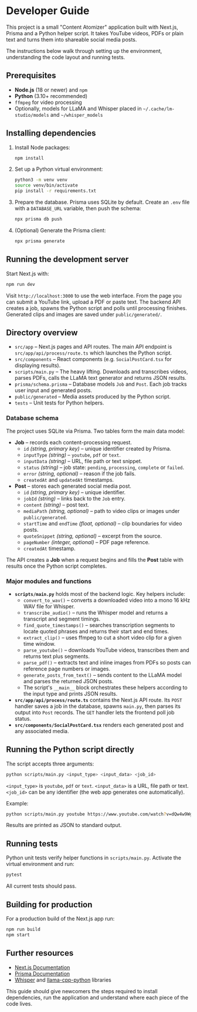 # Developer Guide

This project is a small "Content Atomizer" application built with Next.js, Prisma and a Python helper script.  It takes YouTube videos, PDFs or plain text and turns them into shareable social media posts.

The instructions below walk through setting up the environment, understanding the code layout and running tests.

## Prerequisites

- **Node.js** (18 or newer) and `npm`
- **Python** (3.10+ recommended)
- `ffmpeg` for video processing
- Optionally, models for LLaMA and Whisper placed in `~/.cache/lm-studio/models` and `~/whisper_models`

## Installing dependencies

1. Install Node packages:
   ```bash
   npm install
   ```
2. Set up a Python virtual environment:
   ```bash
   python3 -m venv venv
   source venv/bin/activate
   pip install -r requirements.txt
   ```
3. Prepare the database. Prisma uses SQLite by default. Create an `.env` file with a `DATABASE_URL` variable, then push the schema:
   ```bash
   npx prisma db push
   ```
4. (Optional) Generate the Prisma client:
   ```bash
   npx prisma generate
   ```

## Running the development server

Start Next.js with:
```bash
npm run dev
```
Visit `http://localhost:3000` to use the web interface. From the page you can submit a YouTube link, upload a PDF or paste text. The backend API creates a job, spawns the Python script and polls until processing finishes. Generated clips and images are saved under `public/generated/`.

## Directory overview

- `src/app` – Next.js pages and API routes. The main API endpoint is `src/app/api/process/route.ts` which launches the Python script.
- `src/components` – React components (e.g. `SocialPostCard.tsx` for displaying results).
- `scripts/main.py` – The heavy lifting. Downloads and transcribes videos, parses PDFs, calls the LLaMA text generator and returns JSON results.
- `prisma/schema.prisma` – Database models `Job` and `Post`. Each job tracks user input and generated posts.
- `public/generated` – Media assets produced by the Python script.
- `tests` – Unit tests for Python helpers.

### Database schema

The project uses SQLite via Prisma. Two tables form the main data model:

- **Job** – records each content-processing request.
  - `id` *(string, primary key)* – unique identifier created by Prisma.
  - `inputType` *(string)* – `youtube`, `pdf` or `text`.
  - `inputData` *(string)* – URL, file path or text snippet.
  - `status` *(string)* – job state: `pending`, `processing`, `complete` or `failed`.
  - `error` *(string, optional)* – reason if the job fails.
  - `createdAt` and `updatedAt` timestamps.
- **Post** – stores each generated social media post.
  - `id` *(string, primary key)* – unique identifier.
  - `jobId` *(string)* – links back to the `Job` entry.
  - `content` *(string)* – post text.
  - `mediaPath` *(string, optional)* – path to video clips or images under `public/generated`.
  - `startTime` and `endTime` *(float, optional)* – clip boundaries for video posts.
  - `quoteSnippet` *(string, optional)* – excerpt from the source.
  - `pageNumber` *(integer, optional)* – PDF page reference.
  - `createdAt` timestamp.

The API creates a **Job** when a request begins and fills the **Post** table with results once the Python script completes.

### Major modules and functions

- **`scripts/main.py`** holds most of the backend logic. Key helpers include:
  - `convert_to_wav()` – converts a downloaded video into a mono 16 kHz WAV file for Whisper.
  - `transcribe_audio()` – runs the Whisper model and returns a transcript and segment timings.
  - `find_quote_timestamps()` – searches transcription segments to locate quoted phrases and returns their start and end times.
  - `extract_clip()` – uses ffmpeg to cut a short video clip for a given time window.
  - `parse_youtube()` – downloads YouTube videos, transcribes them and returns text plus segments.
  - `parse_pdf()` – extracts text and inline images from PDFs so posts can reference page numbers or images.
  - `generate_posts_from_text()` – sends content to the LLaMA model and parses the returned JSON posts.
  - The script's `__main__` block orchestrates these helpers according to the input type and prints JSON results.
- **`src/app/api/process/route.ts`** contains the Next.js API route. Its `POST` handler saves a job in the database, spawns `main.py`, then parses its output into `Post` records. The `GET` handler lets the frontend poll job status.
- **`src/components/SocialPostCard.tsx`** renders each generated post and any associated media.

## Running the Python script directly

The script accepts three arguments:
```bash
python scripts/main.py <input_type> <input_data> <job_id>
```
`<input_type>` is `youtube`, `pdf` or `text`. `<input_data>` is a URL, file path or text. `<job_id>` can be any identifier (the web app generates one automatically).

Example:
```bash
python scripts/main.py youtube https://www.youtube.com/watch?v=dQw4w9WgXcQ test123
```

Results are printed as JSON to standard output.

## Running tests

Python unit tests verify helper functions in `scripts/main.py`. Activate the virtual environment and run:
```bash
pytest
```
All current tests should pass.

## Building for production

For a production build of the Next.js app run:
```bash
npm run build
npm start
```

## Further resources

- [Next.js Documentation](https://nextjs.org/docs)
- [Prisma Documentation](https://www.prisma.io/docs)
- [Whisper](https://github.com/openai/whisper) and [llama-cpp-python](https://github.com/abetlen/llama-cpp-python) libraries

This guide should give newcomers the steps required to install dependencies, run the application and understand where each piece of the code lives.
